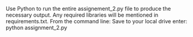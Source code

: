 Use Python to run the entire assignement_2.py file to produce the necessary output. Any required libraries will be mentioned in requirements.txt. 
From the command line: 
Save to your local drive
enter: python assignment_2.py
